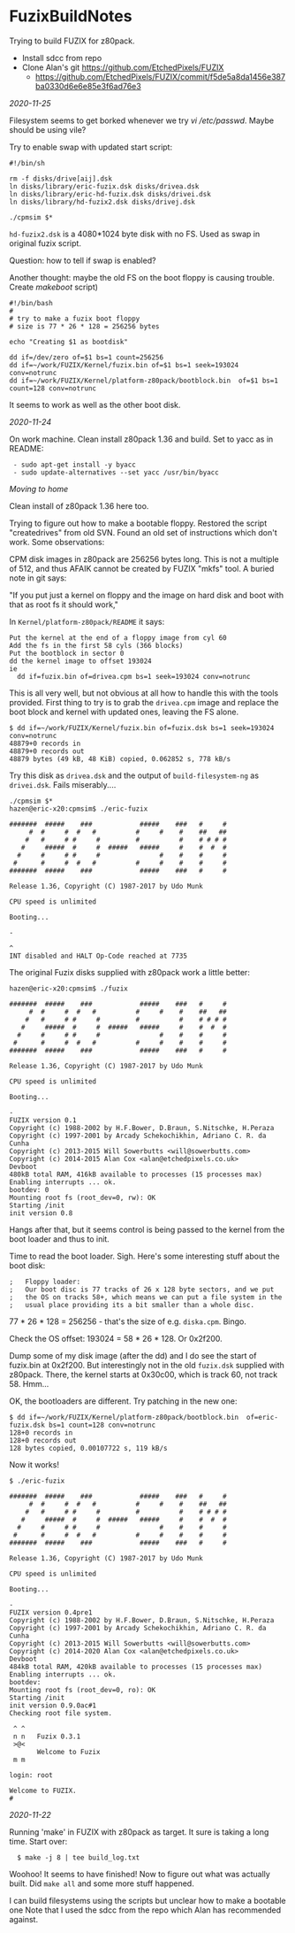 # FuzixBuildNotes
Trying to build FUZIX for z80pack.

 * Install sdcc from repo
 * Clone Alan's git https://github.com/EtchedPixels/FUZIX
   * https://github.com/EtchedPixels/FUZIX/commit/f5de5a8da1456e387ba0330d6e6e85e3f6ad76e3

*2020-11-25*

Filesystem seems to get borked whenever we try *vi /etc/passwd*.  Maybe should be using vile?

Try to enable swap with updated start script:
```
#!/bin/sh

rm -f disks/drive[aij].dsk
ln disks/library/eric-fuzix.dsk disks/drivea.dsk
ln disks/library/eric-hd-fuzix.dsk disks/drivei.dsk
ln disks/library/hd-fuzix2.dsk disks/drivej.dsk

./cpmsim $*
```

`hd-fuzix2.dsk` is a 4080*1024  byte disk with no FS.  Used as swap in original fuzix script.

Question:  how to tell if swap is enabled?

Another thought:  maybe the old FS on the boot floppy is causing trouble.  Create *makeboot* script)
```
#!/bin/bash
#
# try to make a fuzix boot floppy
# size is 77 * 26 * 128 = 256256 bytes

echo "Creating $1 as bootdisk"

dd if=/dev/zero of=$1 bs=1 count=256256
dd if=~/work/FUZIX/Kernel/fuzix.bin of=$1 bs=1 seek=193024 conv=notrunc
dd if=~/work/FUZIX/Kernel/platform-z80pack/bootblock.bin  of=$1 bs=1 count=128 conv=notrunc
```

It seems to work as well as the other boot disk.


*2020-11-24*

On work machine.  Clean install z80pack 1.36 and build.  Set to yacc as in README:
```
 - sudo apt-get install -y byacc
 - sudo update-alternatives --set yacc /usr/bin/byacc
```

*Moving to home*

Clean install of z80pack 1.36 here too.

Trying to figure out how to make a bootable floppy.  Restored the script "createdrives"
from old SVN.  Found an old set of instructions which don't work.  Some observations:

CPM disk images in z80pack are 256256 bytes long.  This is not a multiple of 512, and
thus AFAIK cannot be created by FUZIX "mkfs" tool.  A buried note in git says:

"If you put just a kernel on floppy and the image on hard disk and boot with that as root fs it should work,"

In `Kernel/platform-z80pack/README` it says:

```
Put the kernel at the end of a floppy image from cyl 60
Add the fs in the first 58 cyls (366 blocks)
Put the bootblock in sector 0
dd the kernel image to offset 193024
ie
  dd if=fuzix.bin of=drivea.cpm bs=1 seek=193024 conv=notrunc
```

This is all very well, but not obvious at all how to handle this with the tools provided.
First thing to try is to grab the `drivea.cpm` image and replace the boot block
and kernel with updated ones, leaving the FS alone.

```
$ dd if=~/work/FUZIX/Kernel/fuzix.bin of=fuzix.dsk bs=1 seek=193024 conv=notrunc
48879+0 records in
48879+0 records out
48879 bytes (49 kB, 48 KiB) copied, 0.062852 s, 778 kB/s
```

Try this disk as `drivea.dsk` and the output of `build-filesystem-ng` as `drivei.dsk`.  Fails miserably....

```
./cpmsim $*
hazen@eric-x20:cpmsim$ ./eric-fuzix

#######  #####    ###            #####    ###   #     #
     #  #     #  #   #          #     #    #    ##   ##
    #   #     # #     #         #          #    # # # #
   #     #####  #     #  #####   #####     #    #  #  #
  #     #     # #     #               #    #    #     #
 #      #     #  #   #          #     #    #    #     #
#######  #####    ###            #####    ###   #     #

Release 1.36, Copyright (C) 1987-2017 by Udo Munk

CPU speed is unlimited

Booting...

-

^
INT disabled and HALT Op-Code reached at 7735
```

The original Fuzix disks supplied with z80pack work a little better:

```
hazen@eric-x20:cpmsim$ ./fuzix

#######  #####    ###            #####    ###   #     #
     #  #     #  #   #          #     #    #    ##   ##
    #   #     # #     #         #          #    # # # #
   #     #####  #     #  #####   #####     #    #  #  #
  #     #     # #     #               #    #    #     #
 #      #     #  #   #          #     #    #    #     #
#######  #####    ###            #####    ###   #     #

Release 1.36, Copyright (C) 1987-2017 by Udo Munk

CPU speed is unlimited

Booting...

-
FUZIX version 0.1
Copyright (c) 1988-2002 by H.F.Bower, D.Braun, S.Nitschke, H.Peraza
Copyright (c) 1997-2001 by Arcady Schekochikhin, Adriano C. R. da Cunha
Copyright (c) 2013-2015 Will Sowerbutts <will@sowerbutts.com>
Copyright (c) 2014-2015 Alan Cox <alan@etchedpixels.co.uk>
Devboot
480kB total RAM, 416kB available to processes (15 processes max)
Enabling interrupts ... ok.
bootdev: 0
Mounting root fs (root_dev=0, rw): OK
Starting /init
init version 0.8
```

Hangs after that, but it seems control is being passed to the kernel from the boot loader and thus to init.

Time to read the boot loader.  Sigh.  Here's some interesting stuff about the boot disk:

```
;	Floppy loader:
;	Our boot disc is 77 tracks of 26 x 128 byte sectors, and we put
;	the OS on tracks 58+, which means we can put a file system in the
;	usual place providing its a bit smaller than a whole disc.
```

77 * 26 * 128 = 256256 - that's the size of e.g. `diska.cpm`.  Bingo.

Check the OS offset:  193024 = 58 * 26 * 128.  Or 0x2f200.

Dump some of my disk image (after the dd) and I do see the start of fuzix.bin
at 0x2f200.  But interestingly not in the old `fuzix.dsk` supplied with z80pack.
There, the kernel starts at 0x30c00, which is track 60, not track 58.  Hmm...

OK, the bootloaders are different.  Try patching in the new one:

```
$ dd if=~/work/FUZIX/Kernel/platform-z80pack/bootblock.bin  of=eric-fuzix.dsk bs=1 count=128 conv=notrunc
128+0 records in
128+0 records out
128 bytes copied, 0.00107722 s, 119 kB/s
```

Now it works!

```
$ ./eric-fuzix

#######  #####    ###            #####    ###   #     #
     #  #     #  #   #          #     #    #    ##   ##
    #   #     # #     #         #          #    # # # #
   #     #####  #     #  #####   #####     #    #  #  #
  #     #     # #     #               #    #    #     #
 #      #     #  #   #          #     #    #    #     #
#######  #####    ###            #####    ###   #     #

Release 1.36, Copyright (C) 1987-2017 by Udo Munk

CPU speed is unlimited

Booting...

-
FUZIX version 0.4pre1
Copyright (c) 1988-2002 by H.F.Bower, D.Braun, S.Nitschke, H.Peraza
Copyright (c) 1997-2001 by Arcady Schekochikhin, Adriano C. R. da Cunha
Copyright (c) 2013-2015 Will Sowerbutts <will@sowerbutts.com>
Copyright (c) 2014-2020 Alan Cox <alan@etchedpixels.co.uk>
Devboot
484kB total RAM, 420kB available to processes (15 processes max)
Enabling interrupts ... ok.
bootdev:
Mounting root fs (root_dev=0, ro): OK
Starting /init
init version 0.9.0ac#1
Checking root file system.

 ^ ^
 n n   Fuzix 0.3.1
 >@<
       Welcome to Fuzix
 m m

login: root

Welcome to FUZIX.
#
```


*2020-11-22*

Running 'make' in FUZIX with z80pack as target.  It sure is taking a long time.
Start over:
```
  $ make -j 8 | tee build_log.txt
```
Woohoo!  It seems to have finished!  Now to figure out what was actually built.
Did `make all` and some more stuff happened.

I can build filesystems using the scripts but unclear how to make a bootable one
Note that I used the sdcc from the repo which Alan has recommended against.


